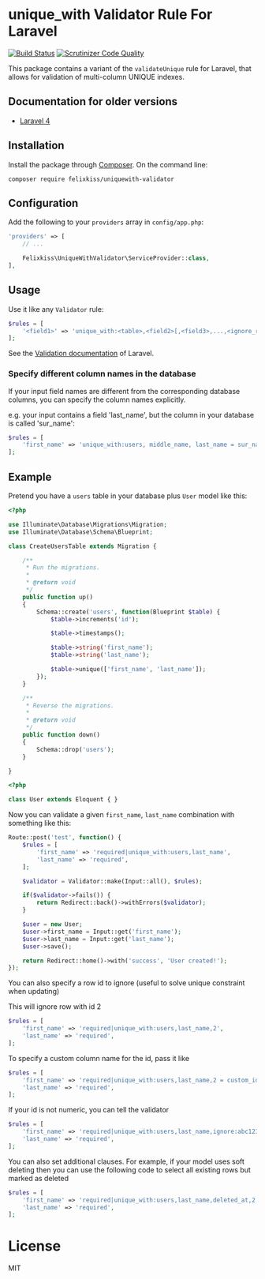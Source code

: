 # unique_with Validator Rule For Laravel

[![Build Status](https://travis-ci.org/felixkiss/uniquewith-validator.svg?branch=master)](https://travis-ci.org/felixkiss/uniquewith-validator)
[![Scrutinizer Code Quality](https://scrutinizer-ci.com/g/felixkiss/uniquewith-validator/badges/quality-score.png?b=master)](https://scrutinizer-ci.com/g/felixkiss/uniquewith-validator/?branch=master)

This package contains a variant of the `validateUnique` rule for Laravel, that allows for validation of multi-column UNIQUE indexes.

## Documentation for older versions

 - [Laravel 4](https://github.com/felixkiss/uniquewith-validator/blob/2.0.8/README.md#laravel-4)

## Installation

Install the package through [Composer](http://getcomposer.org).
On the command line:

```
composer require felixkiss/uniquewith-validator
```

## Configuration

Add the following to your `providers` array in `config/app.php`:

```php
'providers' => [
    // ...

    Felixkiss\UniqueWithValidator\ServiceProvider::class,
],
```

## Usage

Use it like any `Validator` rule:

```php
$rules = [
    '<field1>' => 'unique_with:<table>,<field2>[,<field3>,...,<ignore_rowid>]',
];
```

See the [Validation documentation](http://laravel.com/docs/validation) of Laravel.

### Specify different column names in the database

If your input field names are different from the corresponding database columns,
you can specify the column names explicitly.

e.g. your input contains a field 'last_name', but the column in your database is called 'sur_name':
```php
$rules = [
    'first_name' => 'unique_with:users, middle_name, last_name = sur_name',
];
```

## Example

Pretend you have a `users` table in your database plus `User` model like this:

```php
<?php

use Illuminate\Database\Migrations\Migration;
use Illuminate\Database\Schema\Blueprint;

class CreateUsersTable extends Migration {

    /**
     * Run the migrations.
     *
     * @return void
     */
    public function up()
    {
        Schema::create('users', function(Blueprint $table) {
            $table->increments('id');

            $table->timestamps();

            $table->string('first_name');
            $table->string('last_name');

            $table->unique(['first_name', 'last_name']);
        });
    }

    /**
     * Reverse the migrations.
     *
     * @return void
     */
    public function down()
    {
        Schema::drop('users');
    }

}
```

```php
<?php

class User extends Eloquent { }
```

Now you can validate a given `first_name`, `last_name` combination with something like this:

```php
Route::post('test', function() {
    $rules = [
        'first_name' => 'required|unique_with:users,last_name',
        'last_name' => 'required',
    ];

    $validator = Validator::make(Input::all(), $rules);

    if($validator->fails()) {
        return Redirect::back()->withErrors($validator);
    }

    $user = new User;
    $user->first_name = Input::get('first_name');
    $user->last_name = Input::get('last_name');
    $user->save();

    return Redirect::home()->with('success', 'User created!');
});
```

You can also specify a row id to ignore (useful to solve unique constraint when updating)

This will ignore row with id 2

```php
$rules = [
    'first_name' => 'required|unique_with:users,last_name,2',
    'last_name' => 'required',
];
```

To specify a custom column name for the id, pass it like

```php
$rules = [
    'first_name' => 'required|unique_with:users,last_name,2 = custom_id_column',
    'last_name' => 'required',
];
```

If your id is not numeric, you can tell the validator

```php
$rules = [
    'first_name' => 'required|unique_with:users,last_name,ignore:abc123',
    'last_name' => 'required',
];
```

You can also set additional clauses. For example, if your model uses soft deleting
then you can use the following code to select all existing rows but marked as deleted

```php
$rules = [
    'first_name' => 'required|unique_with:users,last_name,deleted_at,2 = custom_id_column',
    'last_name' => 'required',
];
```

# License

MIT
